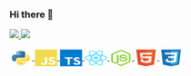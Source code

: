 ### Hi there 👋

<div>
  <a href="https://github.com/ReenatoBruno">
  <img height="145em" src="https://github-readme-stats.vercel.app/api?username=ReenatoBruno&show_icons=true&theme=dark&include_all_commits=true&count_private=true"/>
  <img height="145em" src="https://github-readme-stats.vercel.app/api/top-langs/?username=ReenatoBruno&layout=compact&langs_count=7&theme=dark"/>
</div>
 
<div style="display: inline_block"><br>
  <img align="center" alt="Re-Python" height="30" width="40" src="https://raw.githubusercontent.com/devicons/devicon/master/icons/python/python-original.svg">
  <img align="center" alt="Re-Js" height="30" width="40" src="https://raw.githubusercontent.com/devicons/devicon/master/icons/javascript/javascript-plain.svg">
  <img align="center" alt="Re-Ts" height="30" width="40" src="https://raw.githubusercontent.com/devicons/devicon/master/icons/typescript/typescript-plain.svg">
  <img align="center" alt="Re-React" height="30" width="40" src="https://raw.githubusercontent.com/devicons/devicon/master/icons/react/react-original.svg">
  <img align="center" alt="Re-Node" height="30" width="40" src="https://raw.githubusercontent.com/devicons/devicon/master/icons/nodejs/nodejs-original.svg">
  <img align="center" alt="Re-HTML" height="30" width="40" src="https://raw.githubusercontent.com/devicons/devicon/master/icons/html5/html5-original.svg">
  <img align="center" alt="Re-CSS" height="30" width="40" src="https://raw.githubusercontent.com/devicons/devicon/master/icons/css3/css3-original.svg">
</div>
